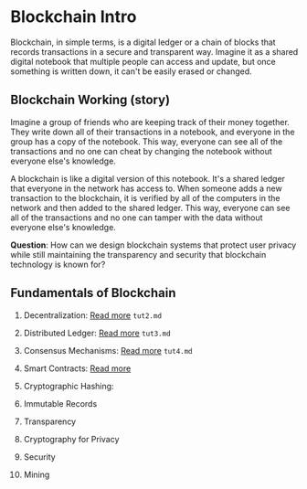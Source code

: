 # Blockchain Intro
Blockchain, in simple terms, is a digital ledger or a chain of blocks that records transactions in a secure and transparent way. Imagine it as a shared digital notebook that multiple people can access and update, but once something is written down, it can't be easily erased or changed.

## Blockchain Working (story)
Imagine a group of friends who are keeping track of their money together. They write down all of their transactions in a notebook, and everyone in the group has a copy of the notebook. This way, everyone can see all of the transactions and no one can cheat by changing the notebook without everyone else's knowledge.

A blockchain is like a digital version of this notebook. It's a shared ledger that everyone in the network has access to. When someone adds a new transaction to the blockchain, it is verified by all of the computers in the network and then added to the shared ledger. This way, everyone can see all of the transactions and no one can tamper with the data without everyone else's knowledge.

**Question**: How can we design blockchain systems that protect user privacy while still maintaining the transparency and security that blockchain technology is known for?

## Fundamentals of Blockchain

1. Decentralization: [Read more](https://github.com/adixoo/blockchain-learn/blob/main/tutorial1/tut2.md#decentralization) `tut2.md`
2. Distributed Ledger: [Read more](https://github.com/adixoo/blockchain-learn/blob/main/tutorial1/tut3.md#distributed-ledger) `tut3.md`

3. Consensus Mechanisms: [Read more](https://github.com/adixoo/blockchain-learn/blob/main/tutorial1/tut4.md#consensus-mechanisms) `tut4.md`
4. Smart Contracts: [Read more](https://github.com/adixoo/blockchain-learn/blob/main/tutorial1/tut5.md#smart-contract)
5. Cryptographic Hashing:
6. Immutable Records
7. Transparency
9. Cryptography for Privacy
10. Security
11. Mining
